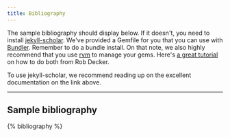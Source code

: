 ```yaml
---
title: Bibliography
--- 
```


The sample bibliography should display below. If it doesn't, you need to install [jekyll-scholar](https://github.com/inukshuk/jekyll-scholar). We've provided a Gemfile for you that you can use with [Bundler](http://bundler.io/). Remember to do a bundle install. On that note, we also highly recommend that you use [rvm](https://rvm.io/) to manage your gems. Here's [a great tutorial](https://www.chapterthree.com/blog/ruby-rvm-gemsets-and-bundlergemfiles) on how to do both from Rob Decker.

To use jekyll-scholar, we recommend reading up on the excellent documentation on the link above. 

---

## Sample bibliography

<p>{% bibliography %}</p>
